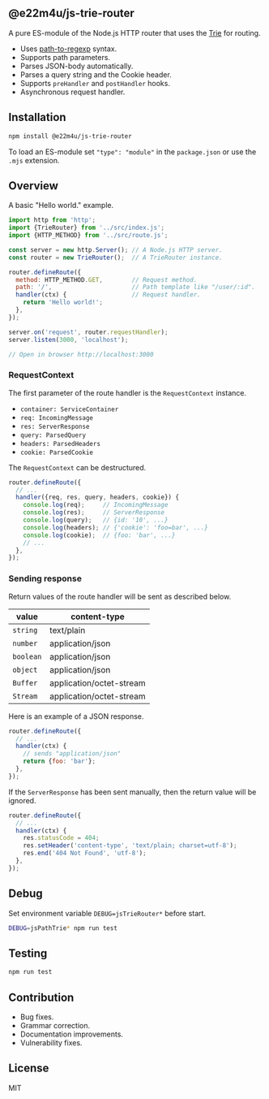 ## @e22m4u/js-trie-router

A pure ES-module of the Node.js HTTP router that uses the
[Trie](https://en.wikipedia.org/wiki/Trie) for routing.

- Uses [path-to-regexp](https://github.com/pillarjs/path-to-regexp) syntax.
- Supports path parameters.
- Parses JSON-body automatically.
- Parses a query string and the Cookie header.
- Supports `preHandler` and `postHandler` hooks.
- Asynchronous request handler.

## Installation

```bash
npm install @e22m4u/js-trie-router
```

To load an ES-module set `"type": "module"` in the `package.json`
or use the `.mjs` extension.

## Overview

A basic "Hello world." example.

```js
import http from 'http';
import {TrieRouter} from '../src/index.js';
import {HTTP_METHOD} from '../src/route.js';

const server = new http.Server(); // A Node.js HTTP server.
const router = new TrieRouter();  // A TrieRouter instance.

router.defineRoute({
  method: HTTP_METHOD.GET,        // Request method.
  path: '/',                      // Path template like "/user/:id".
  handler(ctx) {                  // Request handler.
    return 'Hello world!';
  },
});

server.on('request', router.requestHandler);
server.listen(3000, 'localhost');

// Open in browser http://localhost:3000
```

### RequestContext

The first parameter of the route handler is the `RequestContext` instance.

- `container: ServiceContainer`
- `req: IncomingMessage`
- `res: ServerResponse`
- `query: ParsedQuery`
- `headers: ParsedHeaders`
- `cookie: ParsedCookie`

The `RequestContext` can be destructured.

```js
router.defineRoute({
  // ...
  handler({req, res, query, headers, cookie}) {
    console.log(req);     // IncomingMessage
    console.log(res);     // ServerResponse
    console.log(query);   // {id: '10', ...}
    console.log(headers); // {'cookie': 'foo=bar', ...}
    console.log(cookie);  // {foo: 'bar', ...}
    // ...
  },
});
```

### Sending response

Return values of the route handler will be sent as described below.

| value     | content-type             |
|-----------|--------------------------|
| `string`  | text/plain               |
| `number`  | application/json         |
| `boolean` | application/json         |
| `object`  | application/json         |
| `Buffer`  | application/octet-stream |
| `Stream`  | application/octet-stream |

Here is an example of a JSON response.

```js
router.defineRoute({
  // ...
  handler(ctx) {
    // sends "application/json"
    return {foo: 'bar'};
  },
});
```

If the `ServerResponse` has been sent manually, then the return
value will be ignored.

```js
router.defineRoute({
  // ...
  handler(ctx) {
    res.statusCode = 404;
    res.setHeader('content-type', 'text/plain; charset=utf-8');
    res.end('404 Not Found', 'utf-8');
  },
});
```

## Debug

Set environment variable `DEBUG=jsTrieRouter*` before start.

```bash
DEBUG=jsPathTrie* npm run test
```

## Testing

```bash
npm run test
```

## Contribution

- Bug fixes.
- Grammar correction.
- Documentation improvements.
- Vulnerability fixes.

## License

MIT
